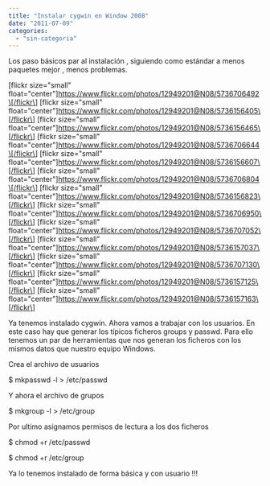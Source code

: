 ```yaml
---
title: "Instalar cygwin en Window 2008"
date: "2011-07-09"
categories: 
  - "sin-categoria"
---
```


Los paso básicos par al instalación , siguiendo como estándar a menos paquetes mejor , menos problemas.

\[flickr size="small" float="center"\]https://www.flickr.com/photos/12949201@N08/5736706492\[/flickr\] \[flickr size="small" float="center"\]https://www.flickr.com/photos/12949201@N08/5736156405\[/flickr\] \[flickr size="small" float="center"\]https://www.flickr.com/photos/12949201@N08/5736156465\[/flickr\] \[flickr size="small" float="center"\]https://www.flickr.com/photos/12949201@N08/5736706644\[/flickr\] \[flickr size="small" float="center"\]https://www.flickr.com/photos/12949201@N08/5736156607\[/flickr\] \[flickr size="small" float="center"\]https://www.flickr.com/photos/12949201@N08/5736706804\[/flickr\] \[flickr size="small" float="center"\]https://www.flickr.com/photos/12949201@N08/5736156823\[/flickr\] \[flickr size="small" float="center"\]https://www.flickr.com/photos/12949201@N08/5736706950\[/flickr\] \[flickr size="small" float="center"\]https://www.flickr.com/photos/12949201@N08/5736707052\[/flickr\] \[flickr size="small" float="center"\]https://www.flickr.com/photos/12949201@N08/5736157037\[/flickr\] \[flickr size="small" float="center"\]https://www.flickr.com/photos/12949201@N08/5736707130\[/flickr\] \[flickr size="small" float="center"\]https://www.flickr.com/photos/12949201@N08/5736157125\[/flickr\] \[flickr size="small" float="center"\]https://www.flickr.com/photos/12949201@N08/5736157163\[/flickr\]

Ya tenemos instalado cygwin. Ahora vamos a trabajar con los usuarios. En este caso hay que generar los típicos ficheros groups y passwd. Para ello tenemos un par de herramientas que nos generan los ficheros con los mismos datos que nuestro equipo Windows.

Crea el archivo de usuarios

$ mkpasswd -l > /etc/passwd

Y ahora el archivo de grupos

$ mkgroup -l > /etc/group

Por ultimo asignamos permisos de lectura a los dos ficheros

$ chmod +r /etc/passwd

$ chmod +r /etc/group

Ya lo tenemos instalado de forma básica y con usuario !!!
